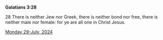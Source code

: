 **Galatians 3:28**

28 There is neither Jew nor Greek, there is neither bond nor free, there is neither male nor female: for ye are all one in Christ Jesus.

[Monday 29-July, 2024](https://getbible.life/kjv/Galatians/3/28)
